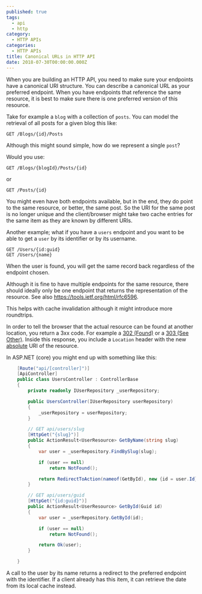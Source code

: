 ```yaml
---
published: true
tags:
  - api
  - http
category:
  - HTTP APIs
categories:
  - HTTP APIs
title: Canonical URLs in HTTP API
date: 2018-07-30T00:00:00.000Z
---
```

When you are building an HTTP API, you need to make sure your endpoints have a canonical URI structure. You can describe a canonical URL as your preferred endpoint. When you have endpoints that reference the same resource, it is best to make sure there is one preferred version of this resource.

Take for example a `blog` with a collection of `posts`. You can model the retrieval of all posts for a given blog this like:

```
GET /Blogs/{id}/Posts
```

Although this might sound simple, how do we represent a single `post`?

Would you use:

```
GET /Blogs/{blogId}/Posts/{id}
```

or 

```
GET /Posts/{id}
```

You might even have both endpoints available, but in the end, they do point to the same resource, or better, the same post. So the URI for the same post is no longer unique and the client/browser might take two cache entries for the same item as they are known by different URIs.

Another example; what if you have a `users` endpoint and you want to be able to get a `user` by its identifier or by its username. 

```
GET /Users/{id:guid}
GET /Users/{name}
```

When the user is found, you will get the same record back regardless of the endpoint chosen. 

Although it is fine to have multiple endpoints for the same resource, there should ideally only be one endpoint that returns the representation of the resource. See also https://tools.ietf.org/html/rfc6596. 

This helps with cache invalidation although it might introduce more roundtrips.

In order to tell the browser that the actual resource can be found at another location, you return a 3xx code.  For example a [302 (Found)](https://httpstatuses.com/302) or a [303 (See Other)](https://httpstatuses.com/303). Inside this response, you include a `Location` header with the new [absolute](https://tools.ietf.org/html/rfc2616#section-14.30) URI of the resource. 

In ASP.NET (core) you might end up with something like this:

```csharp
    [Route("api/[controller]")]
    [ApiController]
    public class UsersController : ControllerBase
    {
        private readonly IUserRepository _userRepository;

        public UsersController(IUserRepository userRepository)
        {
            _userRepository = userRepository;
        }            

        // GET api/users/slug
        [HttpGet("{slug}")]
        public ActionResult<UserResource> GetByName(string slug)
        {
            var user = _userRepository.FindBySlug(slug);

            if (user == null)
                return NotFound();

            return RedirectToAction(nameof(GetById), new {id = user.Id});
        }

        // GET api/users/guid
        [HttpGet("{id:guid}")]
        public ActionResult<UserResource> GetById(Guid id)
        {
            var user = _userRepository.GetById(id);

            if (user == null)
                return NotFound();

            return Ok(user);
        }

    }
```

A call to the user by its name returns a redirect to the preferred endpoint with the identifier. If a client already has this item, it can retrieve the date from its local cache instead.

